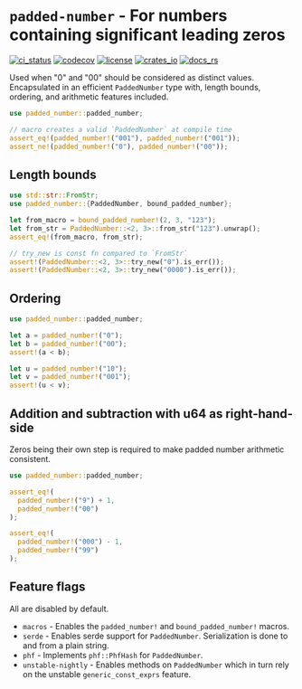 # `padded-number` - For numbers containing significant leading zeros

[![ci_status](https://img.shields.io/github/actions/workflow/status/gibbz00/padded-number/ci.yaml?style=for-the-badge)](https://github.com/gibbz00/padded-number/actions/workflows/ci.yaml)
[![codecov](https://img.shields.io/codecov/c/gh/gibbz00/padded-number?token=8uQpdikxPA&style=for-the-badge)](https://codecov.io/gh/gibbz00/padded-number)
[![license](https://img.shields.io/github/license/gibbz00/padded-number.svg?style=for-the-badge)](https://github.com/gibbz00/padded-number/blob/main/LICENSE.md)
[![crates_io](https://img.shields.io/crates/v/padded-number.svg?style=for-the-badge)](https://crates.io/crates/padded-number)
[![docs_rs](https://img.shields.io/docsrs/padded-number/latest.svg?style=for-the-badge)](https://docs.rs/padded-number)

Used when "0" and "00" should be considered as distinct values. Encapsulated in
an efficient `PaddedNumber` type with, length bounds, ordering, and arithmetic
features included.

```rust
use padded_number::padded_number;

// macro creates a valid `PaddedNumber` at compile time
assert_eq!(padded_number!("001"), padded_number!("001"));
assert_ne!(padded_number!("0"), padded_number!("00"));
```

## Length bounds

```rust
use std::str::FromStr;
use padded_number::{PaddedNumber, bound_padded_number};

let from_macro = bound_padded_number!(2, 3, "123");
let from_str = PaddedNumber::<2, 3>::from_str("123").unwrap();
assert_eq!(from_macro, from_str);

// try_new is const fn compared to `FromStr`
assert!(PaddedNumber::<2, 3>::try_new("0").is_err());
assert!(PaddedNumber::<2, 3>::try_new("0000").is_err());
```

## Ordering

```rust
use padded_number::padded_number;

let a = padded_number!("0");
let b = padded_number!("00");
assert!(a < b);

let u = padded_number!("10");
let v = padded_number!("001");
assert!(u < v);
```

## Addition and subtraction with u64 as right-hand-side

Zeros being their own step is required to make padded number arithmetic consistent.

```rust
use padded_number::padded_number;

assert_eq!(
  padded_number!("9") + 1,
  padded_number!("00")
);

assert_eq!(
  padded_number!("000") - 1,
  padded_number!("99")
);
```

## Feature flags

All are disabled by default.

- `macros` - Enables the `padded_number!` and `bound_padded_number!` macros.
- `serde` - Enables serde support for `PaddedNumber`. Serialization is done to and from a plain string.
- `phf` - Implements `phf::PhfHash` for `PaddedNumber`.
- `unstable-nightly` - Enables methods on `PaddedNumber` which in turn rely on
  the unstable `generic_const_exprs` feature.
